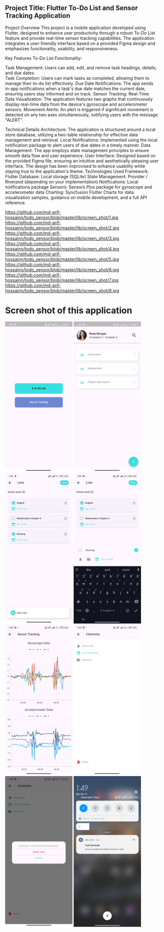 ## Project Title: Flutter To-Do List and Sensor Tracking Application
Project Overview
This project is a mobile application developed using Flutter, designed to enhance user productivity through a robust To-Do List feature and provide real-time sensor tracking capabilities. The application integrates a user-friendly interface based on a provided Figma design and emphasizes functionality, usability, and responsiveness.

Key Features
To-Do List Functionality:

Task Management: Users can add, edit, and remove task headings, details, and due dates.  
Task Completion: Users can mark tasks as completed, allowing them to manage their to-do list effectively.
Due Date Notifications: The app sends in-app notifications when a task's due date matches the current date, ensuring users stay informed and on track.
Sensor Tracking:
Real-Time Data Visualization: The application features two graphs that continuously display real-time data from the device's gyroscope and accelerometer sensors.
Movement Alerts: An alert is triggered if significant movement is detected on any two axes simultaneously, notifying users with the message "ALERT".

Technical Details
Architecture: The application is structured around a local store database, utilizing a two-table relationship for effective data management and retrieval.
Local Notifications: Implemented using the local notification package to alert users of due dates in a timely manner.
Data Management: The app employs state management principles to ensure smooth data flow and user experience.
User Interface: Designed based on the provided Figma file, ensuring an intuitive and aesthetically pleasing user interface. The design has been improvised to enhance usability while staying true to the application's theme.
Technologies Used
Framework: Flutter
Database: Local storage (SQLite)
State Management: Provider / Riverpod (depending on your implementation)
Notifications: Local notifications package
Sensors: Sensors Plus package for gyroscope and accelerometer data
Charting: Syncfusion Flutter Charts for data visualization
samples, guidance on mobile development, and a full API reference.

https://github.com/md-arif-hossainn/todo_sensor/blob/master/lib/screen_shot/1.jpg
https://github.com/md-arif-hossainn/todo_sensor/blob/master/lib/screen_shot/2.jpg
https://github.com/md-arif-hossainn/todo_sensor/blob/master/lib/screen_shot/3.jpg
https://github.com/md-arif-hossainn/todo_sensor/blob/master/lib/screen_shot/4.jpg
https://github.com/md-arif-hossainn/todo_sensor/blob/master/lib/screen_shot/5.jpg
https://github.com/md-arif-hossainn/todo_sensor/blob/master/lib/screen_shot/6.jpg
https://github.com/md-arif-hossainn/todo_sensor/blob/master/lib/screen_shot/7.jpg
https://github.com/md-arif-hossainn/todo_sensor/blob/master/lib/screen_shot/8.jpg

# Screen shot of this application
<p float="left" >
<img src="https://github.com/md-arif-hossainn/todo_sensor/blob/master/lib/screen_shot/1.jpg" width="220"/>
<img src="https://github.com/md-arif-hossainn/todo_sensor/blob/master/lib/screen_shot/2.jpg" width="220"/>
<img src="https://github.com/md-arif-hossainn/todo_sensor/blob/master/lib/screen_shot/3.jpg" width="220"/>
<img src="https://github.com/md-arif-hossainn/todo_sensor/blob/master/lib/screen_shot/4.jpg"width="220"/>
<img src="https://github.com/md-arif-hossainn/todo_sensor/blob/master/lib/screen_shot/5.jpg" width="220"/>
<img src="https://github.com/md-arif-hossainn/todo_sensor/blob/master/lib/screen_shot/6.jpg" width="220"/>
<img src="https://github.com/md-arif-hossainn/todo_sensor/blob/master/lib/screen_shot/7.jpg" width="220"/>
<img src="https://github.com/md-arif-hossainn/todo_sensor/blob/master/lib/screen_shot/8.jpg"width="220"/>
</p>
